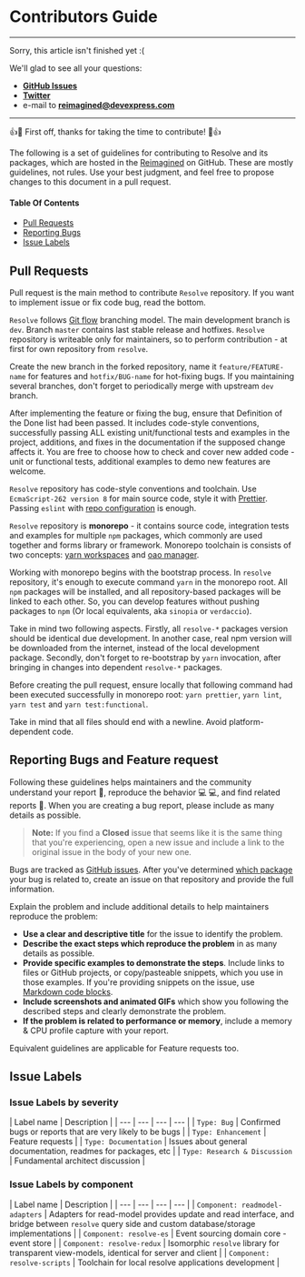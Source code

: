 # Contributors Guide

-------------------------------------------------------------------------
Sorry, this article isn't finished yet :(
    
We'll glad to see all your questions:
* [**GitHub Issues**](https://github.com/reimagined/resolve/issues)
* [**Twitter**](https://twitter.com/resolvejs)
* e-mail to **reimagined@devexpress.com**
-------------------------------------------------------------------------

:+1::tada: First off, thanks for taking the time to contribute! :tada::+1:

The following is a set of guidelines for contributing to Resolve and its packages, which are hosted in the [Reimagined](https://github.com/reimagined) on GitHub. These are mostly guidelines, not rules. Use your best judgment, and feel free to propose changes to this document in a pull request.

#### Table Of Contents
* [Pull Requests](#pull-requests)
* [Reporting Bugs](#reporting-bugs)
* [Issue Labels](#issue-labels)

## Pull Requests

Pull request is the main method to contribute `Resolve` repository. If you want to implement issue or fix code bug, read the bottom.

`Resolve` follows [Git flow](https://datasift.github.io/gitflow/IntroducingGitFlow.html) branching model. The main development branch is `dev`. Branch `master` contains last stable release and hotfixes. `Resolve` repository is writeable only for maintainers, so to perform contribution - at first for own repository from `resolve`.

Create the new branch in the forked repository, name it `feature/FEATURE-name` for features and `hotfix/BUG-name` for hot-fixing bugs. If you maintaining several branches, don't forget to periodically merge with upstream `dev` branch.

After implementing the feature or fixing the bug, ensure that Definition of the Done list had been passed. It includes code-style conventions, successfully passing ALL existing unit/functional tests and examples in the project, additions, and fixes in the documentation if the supposed change affects it. You are free to choose how to check and cover new added code - unit or functional tests, additional examples to demo new features are welcome.

`Resolve` repository has code-style conventions and toolchain. Use `EcmaScript-262 version 8` for main source code, style it with [Prettier](https://github.com/prettier/prettier-eslint). Passing `eslint` with [repo configuration](https://github.com/reimagined/resolve/blob/master/.eslintrc.js) is enough.

`Resolve` repository is **monorepo** - it contains source code, integration tests and examples for multiple `npm` packages, which commonly are used together and forms library or framework. Monorepo toolchain is consists of two concepts: [yarn workspaces](https://yarnpkg.com/lang/en/docs/workspaces/) and [oao manager](https://www.npmjs.com/package/oao). 

Working with monorepo begins with the bootstrap process. In `resolve` repository, it's enough to execute command `yarn` in the monorepo root. All `npm` packages will be installed, and all repository-based packages will be linked to each other. So, you can develop features without pushing packages to `npm` (Or local equivalents, aka `sinopia` or `verdaccio`).

Take in mind two following aspects. Firstly, all `resolve-*` packages version should be identical due development. In another case, real npm version will be downloaded from the internet, instead of the local development package. Secondly, don't forget to re-bootstrap by `yarn` invocation, after bringing in changes into dependent `resolve-*` packages.

Before creating the pull request, ensure locally that following command had been executed successfully in monorepo root: `yarn prettier`, `yarn lint`, `yarn test` and `yarn test:functional`. 

Take in mind that all files should end with a newline. Avoid platform-dependent code.


## Reporting Bugs and Feature request

Following these guidelines helps maintainers and the community understand your report :pencil:, reproduce the behavior :computer: :computer:, and find related reports :mag_right:.  When you are creating a bug report, please include as many details as possible. 

> **Note:** If you find a **Closed** issue that seems like it is the same thing that you're experiencing, open a new issue and include a link to the original issue in the body of your new one.

Bugs are tracked as [GitHub issues](https://guides.github.com/features/issues/). After you've determined [which package](../Packages) your bug is related to, create an issue on that repository and provide the full information.

Explain the problem and include additional details to help maintainers reproduce the problem:

* **Use a clear and descriptive title** for the issue to identify the problem.
* **Describe the exact steps which reproduce the problem** in as many details as possible. 
* **Provide specific examples to demonstrate the steps**. Include links to files or GitHub projects, or copy/pasteable snippets, which you use in those examples. If you're providing snippets on the issue, use [Markdown code blocks](https://help.github.com/articles/markdown-basics/#multiple-lines).
* **Include screenshots and animated GIFs** which show you following the described steps and clearly demonstrate the problem. 
* **If the problem is related to performance or memory**, include a memory & CPU profile capture with your report.

Equivalent guidelines are applicable for Feature requests too.


## Issue Labels

### Issue Labels by severity

| Label name | Description |
| --- | --- | --- | --- |
| `Type: Bug` | Confirmed bugs or reports that are very likely to be bugs |
| `Type: Enhancement` | Feature requests |
| `Type: Documentation` | Issues about general documentation, readmes for packages, etc |
| `Type: Research & Discussion` | Fundamental architect discussion |

### Issue Labels by component

| Label name | Description |
| --- | --- | --- | --- |
| `Component: readmodel-adapters` | Adapters for read-model provides update and read interface, and bridge between `resolve` query side and custom database/storage implementations |
| `Component: resolve-es` | Event sourcing domain core - event store |
| `Component: resolve-redux` | Isomorphic `resolve` library for transparent view-models, identical for server and client |
| `Component: resolve-scripts` | Toolchain for local resolve applications development |

